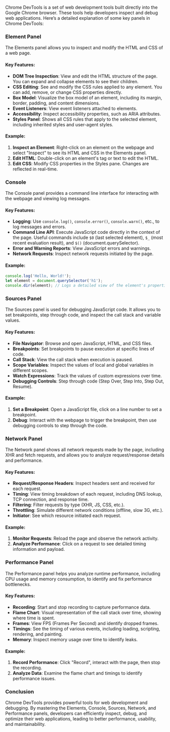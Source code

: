 Chrome DevTools is a set of web development tools built directly into the Google Chrome browser. These tools help developers inspect and debug web applications. Here’s a detailed explanation of some key panels in Chrome DevTools:

### Element Panel

The Elements panel allows you to inspect and modify the HTML and CSS of a web page. 

#### Key Features:
- **DOM Tree Inspection**: View and edit the HTML structure of the page. You can expand and collapse elements to see their children.
- **CSS Editing**: See and modify the CSS rules applied to any element. You can add, remove, or change CSS properties directly.
- **Box Model**: Visualize the box model of an element, including its margin, border, padding, and content dimensions.
- **Event Listeners**: View event listeners attached to elements.
- **Accessibility**: Inspect accessibility properties, such as ARIA attributes.
- **Styles Panel**: Shows all CSS rules that apply to the selected element, including inherited styles and user-agent styles.

#### Example:

1. **Inspect an Element**: Right-click on an element on the webpage and select "Inspect" to see its HTML and CSS in the Elements panel.
2. **Edit HTML**: Double-click on an element's tag or text to edit the HTML.
3. **Edit CSS**: Modify CSS properties in the Styles pane. Changes are reflected in real-time.

### Console

The Console panel provides a command line interface for interacting with the webpage and viewing log messages.

#### Key Features:
- **Logging**: Use `console.log()`, `console.error()`, `console.warn()`, etc., to log messages and errors.
- **Command Line API**: Execute JavaScript code directly in the context of the page. Useful commands include `$0` (last selected element), `$_` (most recent evaluation result), and `$()` (document.querySelector).
- **Error and Warning Reports**: View JavaScript errors and warnings.
- **Network Requests**: Inspect network requests initiated by the page.

#### Example:

```javascript
console.log('Hello, World!');
let element = document.querySelector('h1');
console.dir(element); // Logs a detailed view of the element's properties
```

### Sources Panel

The Sources panel is used for debugging JavaScript code. It allows you to set breakpoints, step through code, and inspect the call stack and variable values.

#### Key Features:
- **File Navigator**: Browse and open JavaScript, HTML, and CSS files.
- **Breakpoints**: Set breakpoints to pause execution at specific lines of code.
- **Call Stack**: View the call stack when execution is paused.
- **Scope Variables**: Inspect the values of local and global variables in different scopes.
- **Watch Expressions**: Track the values of custom expressions over time.
- **Debugging Controls**: Step through code (Step Over, Step Into, Step Out, Resume).

#### Example:

1. **Set a Breakpoint**: Open a JavaScript file, click on a line number to set a breakpoint.
2. **Debug**: Interact with the webpage to trigger the breakpoint, then use debugging controls to step through the code.

### Network Panel

The Network panel shows all network requests made by the page, including XHR and fetch requests, and allows you to analyze request/response details and performance.

#### Key Features:
- **Request/Response Headers**: Inspect headers sent and received for each request.
- **Timing**: View timing breakdown of each request, including DNS lookup, TCP connection, and response time.
- **Filtering**: Filter requests by type (XHR, JS, CSS, etc.).
- **Throttling**: Simulate different network conditions (offline, slow 3G, etc.).
- **Initiator**: See which resource initiated each request.

#### Example:

1. **Monitor Requests**: Reload the page and observe the network activity.
2. **Analyze Performance**: Click on a request to see detailed timing information and payload.

### Performance Panel

The Performance panel helps you analyze runtime performance, including CPU usage and memory consumption, to identify and fix performance bottlenecks.

#### Key Features:
- **Recording**: Start and stop recording to capture performance data.
- **Flame Chart**: Visual representation of the call stack over time, showing where time is spent.
- **Frames**: View FPS (Frames Per Second) and identify dropped frames.
- **Timings**: See the timing of various events, including loading, scripting, rendering, and painting.
- **Memory**: Inspect memory usage over time to identify leaks.

#### Example:

1. **Record Performance**: Click "Record", interact with the page, then stop the recording.
2. **Analyze Data**: Examine the flame chart and timings to identify performance issues.

### Conclusion

Chrome DevTools provides powerful tools for web development and debugging. By mastering the Elements, Console, Sources, Network, and Performance panels, developers can efficiently inspect, debug, and optimize their web applications, leading to better performance, usability, and maintainability.